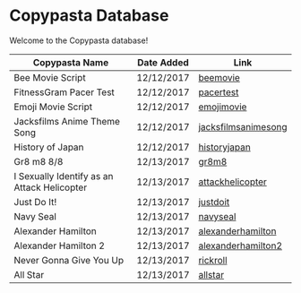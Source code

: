 # Copypasta Database

Welcome to the Copypasta database!

Copypasta Name              | Date Added | Link
--------------------------- | ---------- | -----------------------------------------------------
Bee Movie Script            | 12/12/2017 | [beemovie](copypastas/beemovie)
FitnessGram Pacer Test      | 12/12/2017 | [pacertest](copypastas/pacertest)
Emoji Movie Script          | 12/12/2017 | [emojimovie](copypastas/emojimovie)
Jacksfilms Anime Theme Song | 12/12/2017 | [jacksfilmsanimesong](copypastas/jacksfilmsanimesong)
History of Japan            | 12/12/2017 | [historyjapan](copypastas/historyjapan)
Gr8 m8 8/8                  | 12/13/2017 | [gr8m8](copypastas/gr8m8)
I Sexually Identify as an Attack Helicopter | 12/13/2017 | [attackhelicopter](copypastas/attackhelicopter)
Just Do It!                 | 12/13/2017 | [justdoit](copypastas/justdoit)
Navy Seal                   | 12/13/2017 | [navyseal](copypastas/navyseal)
Alexander Hamilton          | 12/13/2017 | [alexanderhamilton](copypastas/alexanderhamilton)
Alexander Hamilton 2        | 12/13/2017 | [alexanderhamilton2](copypastas/alexanderhamilton2)
Never Gonna Give You Up     | 12/13/2017 | [rickroll](copypastas/rickroll)
All Star                    | 12/13/2017 | [allstar](copypastas/allstar)
